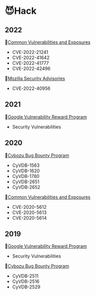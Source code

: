 # 😈Hack

## 2022
🐞[Common Vulnerabilities and Exposures](https://www.cve.org/)  
- CVE-2022-21241  
- CVE-2022-41642  
- CVE-2022-41777  
- CVE-2022-42496  

🐞[Mozilla Security Advisories](https://www.mozilla.org/en-US/security/advisories/)  
- CVE-2022-40956  

## 2021
🐞[Google Vulnerability Reward Program](https://www.google.com/about/appsecurity/reward-program/)  
- Security Vulnerabilities  

## 2020
🐞[Cybozu Bug Bounty Program](https://cybozu.co.jp/products/bug-bounty/en/)  
- CyVDB-1563  
- CyVDB-1620  
- CyVDB-1780  
- CyVDB-2651  
- CyVDB-2652  

🐞[Common Vulnerabilities and Exposures](https://www.cve.org/)  
- CVE-2020-5612  
- CVE-2020-5613  
- CVE-2020-5614  

## 2019
🐞[Google Vulnerability Reward Program](https://www.google.com/about/appsecurity/reward-program/)  
- Security Vulnerabilities  

🐞[Cybozu Bug Bounty Program](https://cybozu.co.jp/products/bug-bounty/en/)  
- CyVDB-2511  
- CyVDB-2516  
- CyVDB-2529  
